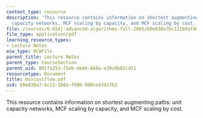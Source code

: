 ```yaml
---
content_type: resource
description: 'This resource contains information on shortest augmenting paths: unit
  capacity networks, MCF scaling by capacity, and MCF scaling by cost.'
file: /courses/6-854j-advanced-algorithms-fall-2005/b0e838a7bc121b8afd86080ce4341f63_mincostflow.pdf
file_type: application/pdf
learning_resource_types:
- Lecture Notes
ocw_type: OCWFile
parent_title: Lecture Notes
parent_type: CourseSection
parent_uid: 801fa253-f5eb-de84-048e-e39c0b02cd11
resourcetype: Document
title: mincostflow.pdf
uid: b0e838a7-bc12-1b8a-fd86-080ce4341f63
---
```

This resource contains information on shortest augmenting paths: unit capacity networks, MCF scaling by capacity, and MCF scaling by cost.

